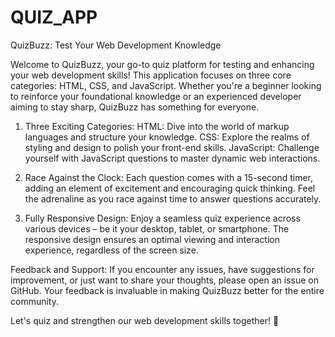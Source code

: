 # QUIZ_APP
QuizBuzz: Test Your Web Development Knowledge

Welcome to QuizBuzz, your go-to quiz platform for testing and enhancing your web development skills! This application focuses on three core categories: HTML, CSS, and JavaScript. Whether you're a beginner looking to reinforce your foundational knowledge or an experienced developer aiming to stay sharp, QuizBuzz has something for everyone.

1. Three Exciting Categories:
HTML: Dive into the world of markup languages and structure your knowledge.
CSS: Explore the realms of styling and design to polish your front-end skills.
JavaScript: Challenge yourself with JavaScript questions to master dynamic web interactions.

2. Race Against the Clock:
Each question comes with a 15-second timer, adding an element of excitement and encouraging quick thinking.
Feel the adrenaline as you race against time to answer questions accurately.

3. Fully Responsive Design:
Enjoy a seamless quiz experience across various devices – be it your desktop, tablet, or smartphone.
The responsive design ensures an optimal viewing and interaction experience, regardless of the screen size.

Feedback and Support:
If you encounter any issues, have suggestions for improvement, or just want to share your thoughts, please open an issue on GitHub. Your feedback is invaluable in making QuizBuzz better for the entire community.

Let's quiz and strengthen our web development skills together! 🚀
